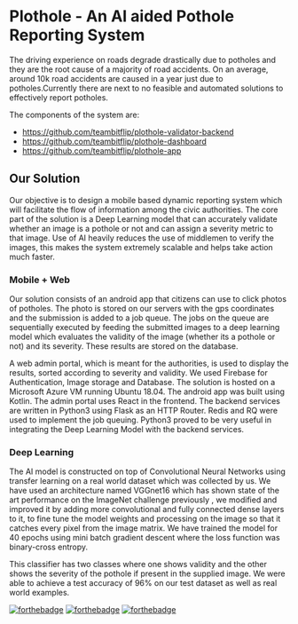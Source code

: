 # Plothole - An AI aided Pothole Reporting System

The driving experience on roads degrade drastically due to potholes and they are the root cause of a majority of road accidents.
On an average, around 10k road accidents are caused in a year just due to potholes.Currently there are next to no feasible and automated solutions to effectively report potholes.

The components of the system are:

* https://github.com/teambitflip/plothole-validator-backend
* https://github.com/teambitflip/plothole-dashboard
* https://github.com/teambitflip/plothole-app

## Our Solution

Our objective is to design a mobile based dynamic reporting system which will facilitate
the flow of information among the civic authorities. The core part of the solution is a
Deep Learning model that can accurately validate whether an image is a pothole or not
and can assign a severity metric to that image. Use of AI heavily reduces the use of
middlemen to verify the images, this makes the system extremely scalable and helps
take action much faster.

### Mobile + Web

Our solution consists of an android app that citizens can use to click photos of potholes.
The photo is stored on our servers with the gps coordinates and the submission is added
to a job queue. The jobs on the queue are sequentially executed by feeding the
submitted images to a deep learning model which evaluates the validity of the image
(whether its a pothole or not) and its severity. These results are stored on the database. 


A web admin portal, which is meant for the authorities, is used to display the results, sorted
according to severity and validity. We used Firebase for Authentication, Image storage
and Database. The solution is hosted on a Microsoft Azure VM running Ubuntu 18.04.
The android app was built using Kotlin. The admin portal uses React in the frontend. The
backend services are written in Python3 using Flask as an HTTP Router. Redis and RQ
were used to implement the job queuing. Python3 proved to be very useful in integrating
the Deep Learning Model with the backend services.

### Deep Learning

The AI model is constructed on top of Convolutional Neural Networks using transfer
learning on a real world dataset which was collected by us. We have used an
architecture named VGGnet16 which has shown state of the art performance on the
ImageNet challenge previously , we modified and improved it by adding more
convolutional and fully connected dense layers to it, to fine tune the model weights and
processing on the image so that it catches every pixel from the image matrix. We have
trained the model for 40 epochs using mini batch gradient descent where the loss
function was binary-cross entropy.

This classifier has two classes where one shows validity and the other shows the severity
of the pothole if present in the supplied image. We were able to achieve a test accuracy
of 96% on our test dataset as well as real world examples.

[![forthebadge](https://forthebadge.com/images/badges/made-with-python.svg)](https://forthebadge.com)
[![forthebadge](https://forthebadge.com/images/badges/made-with-javascript.svg)](https://forthebadge.com)
[![forthebadge](https://forthebadge.com/images/badges/built-for-android.svg)](https://forthebadge.com)


